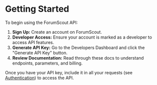 # Getting Started

To begin using the ForumScout API:

1. **Sign Up:** Create an account on ForumScout.
2. **Developer Access:** Ensure your account is marked as a developer to access API features.
3. **Generate API Key:** Go to the Developers Dashboard and click the "Generate API Key" button.
4. **Review Documentation:** Read through these docs to understand endpoints, parameters, and billing.

Once you have your API key, include it in all your requests (see [Authentication](Authentication.md)) to access the API.
